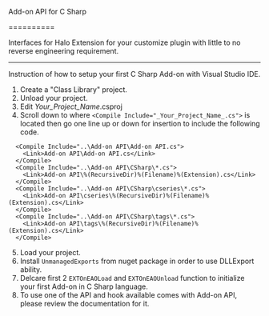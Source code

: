 Add-on API for C Sharp

==========

Interfaces for Halo Extension for your customize plugin with little to no reverse engineering requirement.

---

Instruction of how to setup your first C Sharp Add-on with Visual Studio IDE.

1. Create a "Class Library" project.
2. Unload your project.
3. Edit _Your_Project_Name_.csproj
4. Scroll down to where `<Compile Include="_Your_Project_Name_.cs">` is located then go one line up or down for insertion to include the following code.
  ```
    <Compile Include="..\Add-on API\Add-on API.cs">
      <Link>Add-on API\Add-on API.cs</Link>
    </Compile>
    <Compile Include="..\Add-on API\CSharp\*.cs">
      <Link>Add-on API\%(RecursiveDir)%(Filename)%(Extension).cs</Link>
    </Compile>
    <Compile Include="..\Add-on API\CSharp\cseries\*.cs">
      <Link>Add-on API\cseries\%(RecursiveDir)%(Filename)%(Extension).cs</Link>
    </Compile>
    <Compile Include="..\Add-on API\CSharp\tags\*.cs">
      <Link>Add-on API\tags\%(RecursiveDir)%(Filename)%(Extension).cs</Link>
    </Compile>
```

5. Load your project.
6. Install `UnmanagedExports` from nuget package in order to use DLLExport ability.
7. Delcare first 2 `EXTOnEAOLoad` and `EXTOnEAOUnload` function to initialize your first Add-on in C Sharp language.
8. To use one of the API and hook available comes with Add-on API, please review the documentation for it.
